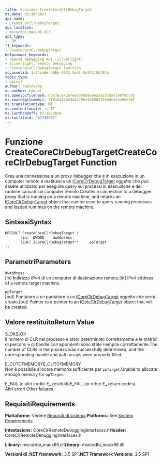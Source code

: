 ```yaml
---
title: Funzione CreateCoreClrDebugTarget
ms.date: 03/30/2017
api_name:
- CreateCorClrDebugTarget
api_location:
- mscordbi_macx86.dll
api_type:
- COM
f1_keywords:
- CreateCoreClrDebugTarget
helpviewer_keywords:
- remote debugging API [Silverlight]
- Silverlight, remote debugging
- CreateCoreClrDebugTarget function
ms.assetid: 1cf4ca8e-d9bb-4633-9adf-5e24315bf87a
topic_type:
- apiref
author: rpetrusha
ms.author: ronpet
ms.openlocfilehash: dbcf6c842e7eee55609a9ea2a25cda4360f8dc95
ms.sourcegitcommit: 7f616512044ab7795e32806578e8dc0c6a0e038f
ms.translationtype: MT
ms.contentlocale: it-IT
ms.lasthandoff: 07/10/2019
ms.locfileid: "67739297"
---
```

# <a name="createcoreclrdebugtarget-function"></a><span data-ttu-id="adfa3-102">Funzione CreateCoreClrDebugTarget</span><span class="sxs-lookup"><span data-stu-id="adfa3-102">CreateCoreClrDebugTarget Function</span></span>
<span data-ttu-id="adfa3-103">Crea una connessione a un proxy debugger che è in esecuzione in un computer remoto e restituisce un [ICoreClrDebugTarget](../../../../docs/framework/unmanaged-api/debugging/icoreclrdebugtarget-interface.md) oggetto che può essere utilizzato per eseguire query sui processi in esecuzione e dei runtime caricati sul computer remoto.</span><span class="sxs-lookup"><span data-stu-id="adfa3-103">Creates a connection to a debugger proxy that is running on a remote machine, and returns an [ICoreClrDebugTarget](../../../../docs/framework/unmanaged-api/debugging/icoreclrdebugtarget-interface.md) object that can be used to query running processes and loaded runtimes on the remote machine.</span></span>  
  
## <a name="syntax"></a><span data-ttu-id="adfa3-104">Sintassi</span><span class="sxs-lookup"><span data-stu-id="adfa3-104">Syntax</span></span>  
  
```cpp  
HRESULT CreateCoreClrDebugTarget (  
       [in]  DWORD    dwAddress,   
       [out] ICoreClrDebugTarget**     ppTarget  
);  
```  
  
## <a name="parameters"></a><span data-ttu-id="adfa3-105">Parametri</span><span class="sxs-lookup"><span data-stu-id="adfa3-105">Parameters</span></span>  
 `dwAddress`  
 <span data-ttu-id="adfa3-106">[in] Indirizzo IPv4 di un computer di destinazione remoto.</span><span class="sxs-lookup"><span data-stu-id="adfa3-106">[in] IPv4 address of a remote target machine.</span></span>  
  
 `ppTarget`  
 <span data-ttu-id="adfa3-107">[out] Puntatore a un puntatore a un [ICoreClrDebugTarget](../../../../docs/framework/unmanaged-api/debugging/icoreclrdebugtarget-interface.md) oggetto che verrà creato.</span><span class="sxs-lookup"><span data-stu-id="adfa3-107">[out] Pointer to a pointer to an [ICoreClrDebugTarget](../../../../docs/framework/unmanaged-api/debugging/icoreclrdebugtarget-interface.md) object that will be created.</span></span>  
  
## <a name="return-value"></a><span data-ttu-id="adfa3-108">Valore restituito</span><span class="sxs-lookup"><span data-stu-id="adfa3-108">Return Value</span></span>  
 <span data-ttu-id="adfa3-109">S_OK</span><span class="sxs-lookup"><span data-stu-id="adfa3-109">S_OK</span></span>  
 <span data-ttu-id="adfa3-110">Il numero di CLR nel processo è stato determinato correttamente e le matrici di percorsi e di handle corrispondenti sono state riempite correttamente.</span><span class="sxs-lookup"><span data-stu-id="adfa3-110">The number of CLRs in the process was successfully determined, and the corresponding handle and path arrays were properly filled.</span></span>  
  
 <span data-ttu-id="adfa3-111">E_OUTOFMEMORY</span><span class="sxs-lookup"><span data-stu-id="adfa3-111">E_OUTOFMEMORY</span></span>  
 <span data-ttu-id="adfa3-112">Non è possibile allocare memoria sufficiente per `ppTarget`.</span><span class="sxs-lookup"><span data-stu-id="adfa3-112">Unable to allocate enough memory for `ppTarget`.</span></span>  
  
 <span data-ttu-id="adfa3-113">E_FAIL (o altri codici E_ restituiti)</span><span class="sxs-lookup"><span data-stu-id="adfa3-113">E_FAIL (or other E_ return codes)</span></span>  
 <span data-ttu-id="adfa3-114">Altri errori.</span><span class="sxs-lookup"><span data-stu-id="adfa3-114">Other failures.</span></span>  
  
## <a name="requirements"></a><span data-ttu-id="adfa3-115">Requisiti</span><span class="sxs-lookup"><span data-stu-id="adfa3-115">Requirements</span></span>  
 <span data-ttu-id="adfa3-116">**Piattaforme:** Vedere [Requisiti di sistema](../../../../docs/framework/get-started/system-requirements.md).</span><span class="sxs-lookup"><span data-stu-id="adfa3-116">**Platforms:** See [System Requirements](../../../../docs/framework/get-started/system-requirements.md).</span></span>  
  
 <span data-ttu-id="adfa3-117">**Intestazione:** CoreClrRemoteDebuggingInterfaces.h</span><span class="sxs-lookup"><span data-stu-id="adfa3-117">**Header:** CoreClrRemoteDebuggingInterfaces.h</span></span>  
  
 <span data-ttu-id="adfa3-118">**Library:** mscordbi_macx86.dll</span><span class="sxs-lookup"><span data-stu-id="adfa3-118">**Library:** mscordbi_macx86.dll</span></span>  
  
 <span data-ttu-id="adfa3-119">**Versioni di .NET framework:** 3.5 SP1</span><span class="sxs-lookup"><span data-stu-id="adfa3-119">**.NET Framework Versions:** 3.5 SP1</span></span>
